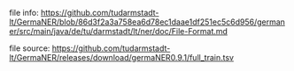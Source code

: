 file info: https://github.com/tudarmstadt-lt/GermaNER/blob/86d3f2a3a758ea6d78ec1daae1df251ec5c6d956/germaner/src/main/java/de/tu/darmstadt/lt/ner/doc/File-Format.md



file source: https://github.com/tudarmstadt-lt/GermaNER/releases/download/germaNER0.9.1/full_train.tsv
